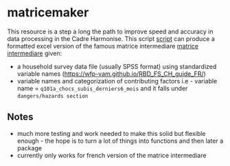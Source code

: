# matricemaker

This resource is a step a long the path to improve speed and accuracy in data processing in the Cadre Harmonise.  This script
[script](https://github.com/WFP-VAM/matricemaker/blob/main/makematrice.R) can produce a formatted excel version of the famous matrice intermediare [matrice intermediare](https://github.com/WFP-VAM/matricemaker/blob/main/Matrice_intermediaire.xlsx) given:
- a household survey data file (usually SPSS format) using standardized variable names (https://wfp-vam.github.io/RBD_FS_CH_guide_FR/)  
- variable names and categorization of contributing factors i.e - variable name = `q101a_chocs_subis_derniers6_mois` and it falls under `dangers/hazards section`

## Notes

- much more testing and work needed to make this  solid but  flexible enough - the hope is to turn a lot of things into functions and then later a package
- currently only works for french version of the matrice intermediare

